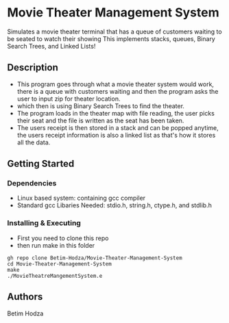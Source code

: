 # Movie Theater Management System

Simulates a movie theater terminal that has a queue of customers waiting to be seated to watch their showing
This implements stacks, queues, Binary Search Trees, and Linked Lists!

## Description

- This program goes through what a movie theater system would work, there is a queue with customers waiting and then the program asks the user to input zip for theater location.
- which then is using Binary Search Trees to find the theater.
- The program loads in the theater map with file reading, the user picks their seat and the file is written as the seat has been taken. 
- The users receipt is then stored in a stack and can be popped anytime, the users receipt information is also a linked list as that's how it stores all the data.

## Getting Started

### Dependencies
* Linux based system: containing gcc compiler
* Standard gcc Libaries Needed: stdio.h, string.h, ctype.h, and stdlib.h

### Installing & Executing

* First you need to clone this repo
* then run make in this folder
```
gh repo clone Betim-Hodza/Movie-Theater-Management-System
cd Movie-Theater-Management-System
make
./MovieTheatreMangementSystem.e
```

## Authors

Betim Hodza 
